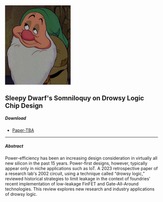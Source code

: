 ![](paper1.png)

## Sleepy Dwarf's Somniloquy on Drowsy Logic Chip Design

##### Download

+ [Paper-TBA](paper1.pdf)

---

##### Abstract

Power-efficiency has been an increasing design consideration in 
virtually all new silicon in the past 15 years. Power-first
designs, however, typically appear only in niche applications
such as IoT. A 2023 retrospective paper of a research lab's 2002 circuit, 
using a technique called “drowsy logic,” reviewed historical strategies to
limit leakage in the context of foundries' recent implementation of 
low-leakage FinFET and Gate-All-Around technologies. This review 
explores new research and industry applications of drowsy logic.
